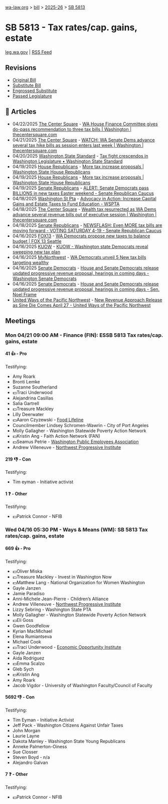 [wa-law.org](/) > [bill](/bill/) > [2025-26](/bill/2025-26/) > [SB 5813](/bill/2025-26/sb/5813/)

# SB 5813 - Tax rates/cap. gains, estate
[leg.wa.gov](https://app.leg.wa.gov/billsummary?BillNumber=5813&Year=2025&Initiative=false) | [RSS Feed](./rss.xml)

## Revisions
* [Original Bill](1/)
* [Substitute Bill](S/)
* [Engrossed Substitute](S.E/)
* [Passed Legislature](S.PL/)

## 📰 Articles
* 04/22/2025 [The Center Square](/org/the_center_square/) - [WA House Finance Committee gives do-pass recommendation to three tax bills | Washington | thecentersquare.com](https://www.thecentersquare.com/washington/article_fe3d3c03-f15e-47a8-a12f-9a03d4e2c5e9.html#:~:text=Engrossed%20Senate%20Substitute%20Bill%205813)
* 04/21/2025 [The Center Square](/org/the_center_square/) - [WATCH: WA Senate Dems advance several tax hike bills as session enters last week | Washington | thecentersquare.com](https://www.thecentersquare.com/washington/article_c8387240-c34b-47e5-8962-d6b9e8df665c.html#:~:text=Senate%20Bill%205813)
* 04/20/2025 [Washington State Standard](/org/washington_state_standard/) - [Tax fight crescendos in Washington Legislature • Washington State Standard](https://washingtonstatestandard.com/2025/04/19/tax-fight-crescendos-in-the-washington-legislature/#:~:text=Senate%20Bill%205813)
* 04/19/2025 [House Republicans](/org/house_republicans/) - [More tax increase proposals | Washington State House Republicans](http://houserepublicans.wa.gov/current/more-tax-increase-proposals/#:~:text=Senate%20Bill%205813)
* 04/19/2025 [House Republicans](/org/house_republicans/) - [More tax increase proposals | Washington State House Republicans](https://houserepublicans.wa.gov/current/more-tax-increase-proposals/#:~:text=Senate%20Bill%205813)
* 04/19/2025 [Senate Republicans](/org/senate_republicans/) - [ALERT: Senate Democrats pass BILLIONS in new taxes Easter weekend - Senate Republican Caucus](https://src.wastateleg.org/blog/alert-senate-democrats-pass-18-5-billion-new-taxes-easter-weekend/#:~:text=SB%205813:)
* 04/18/2025 [Washington St Pta](/org/washington_st_pta/) - [Advocacy in Action: Increase Capital Gains and Estate Taxes to Fund Education - WSPTA](https://www.wastatepta.org/advocacy-in-action-increase-capital-gains-and-estate-taxes-to-fund-education/#:~:text=SB%205813)
* 04/18/2025 [The Center Square](/org/the_center_square/) - [Wealth tax resurrected as WA Dems advance several revenue bills out of executive session | Washington | thecentersquare.com](https://www.thecentersquare.com/washington/article_be854af8-92b3-406d-80a6-40dd0717b824.html#:~:text=Senate%20Bill%205813)
* 04/18/2025 [Senate Republicans](/org/senate_republicans/) - [NEWSFLASH: Even MORE tax bills are moving forward - VOTING SATURDAY 4-19 - Senate Republican Caucus](https://src.wastateleg.org/blog/newsflash-even-tax-bills-moving-forward-voting-tomorrow/#:~:text=SB%205813:)
* 04/16/2025 [FOX13](/org/fox13/) - [WA Democrats propose new taxes to balance budget | FOX 13 Seattle](https://www.fox13seattle.com/news/wa-democrats-propose-new-taxes#:~:text=Senate%20Bill%205813)
* 04/16/2025 [KUOW](/org/kuow/) - [KUOW - Washington state Democrats reveal sweeping new tax plan](https://www.kuow.org/stories/democrats-in-washington-legislature-reveal-sweeping-new-tax-plan#:~:text=capital%20gains%20taxes)
* 04/16/2025 [MyNorthwest](/org/mynorthwest/) - [WA Democrats unveil 5 New tax bills targeting wealthy](https://mynorthwest.com/mynorthwest-politics/democrats-tax-bills/4076327#:~:text=Senate%20Bill%205813)
* 04/16/2025 [Senate Democrats](/org/senate_democrats/) - [House and Senate Democrats release updated progressive revenue proposal, hearings in coming days - Washington Senate Democrats](https://senatedemocrats.wa.gov/blog/2025/04/15/house-and-senate-democrats-release-updated-progressive-revenue-proposal-hearings-in-coming-days/#:~:text=SB%205813)
* 04/16/2025 [Senate Democrats](/org/senate_democrats/) - [House and Senate Democrats release updated progressive revenue proposal, hearings in coming days - Sen. Noel Frame](https://senatedemocrats.wa.gov/frame/2025/04/15/house-and-senate-democrats-release-updated-progressive-revenue-proposal-hearings-in-coming-days/#:~:text=SB%205813)
* [United Ways of the Pacific Northwest](/org/united_ways_of_the_pacific_northwest/) - [New Revenue Approach Release as Sine Die Comes April 27 - United Ways of the Pacific Northwest](https://www.uwpnw.org/legupdate04212025#:~:text=SB%205813)

## Meetings
### Mon 04/21 09:00 AM - Finance (FIN): ESSB 5813 Tax rates/cap. gains, estate
#### 41 👍 - Pro
Testifying:
* Amy Roark
* Bronti Lemke
* Suzanne Southerland
* 💵Traci Underwood
* Alejandrina Casillas
* Salia Gartrell
* 💵Treasure Mackley
* Lilly Deerwater
* 💵Aaron Czyzewski - [Food Lifeline](/org/food_lifeline/)
* Councilmember Lindsey Schromen-Wawrin - City of Port Angeles
* Molly Gallagher - Washington Statewide Poverty Action Network
* 💵Kristin Ang - Faith Action Network (FAN)
* 💵Seamus Petrie - [Washington Public Employees Association](/org/washington_public_employees_association/)
* Andrew Villeneuve - [Northwest Progressive Institute](/org/northwest_progressive_institute/)

#### 219 👎 - Con
Testifying:
* Tim eyman - Initiative activist

#### 1 ❓ - Other
Testifying:
* 💵Patrick Connor - NFIB

### Wed 04/16 05:30 PM - Ways & Means (WM): SB 5813 Tax rates/cap. gains, estate
#### 669 👍 - Pro
Testifying:
* 💵Oliver Miska
* 💵Treasure Mackley - Invest in Washington Now
* 💵Matthew Lang - National Organization for Women Washington
* Gayle Janzen
* Jamie Paradiso
* Anni-Michele Jean-Pierre - Children’s Alliance
* Andrew Villeneuve - [Northwest Progressive Institute](/org/northwest_progressive_institute/)
* Lizzy Sebring - Washington State PTA
* Molly Gallagher - Washington Statewide Poverty Action Network
* 💵Eli Goss
* Gwen Goodfellow
* Kyrian MacMichael
* Elena Rumiantseva
* Michael Cook
* 💵Traci Underwood - [Economic Opportunity Institute](/org/economic_opportunity_institute/)
* Gayle Janzen
* Aida Rodriguez
* 💵Emma Scalzo
* Gleb Sych
* 💵Kristin Ang
* Amy Roark
* Jacob Vigdor - University of Washington Faculty/Council of Faculty

#### 5692 👎 - Con
Testifying:
* Tim Eyman - Initiative Activist
* Jeff Pack - Washington Citizens Against Unfair Taxes
* John Morgan
* Laurie Layne
* Dakota Manley - Washington State Young Republicans
* Anneke Palmerton-Oiness
* Sue Closser
* Steven Boyd - n/a
* Alejandro Galvan

#### 7 ❓ - Other
Testifying:
* 💵Patrick Connor - NFIB
